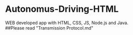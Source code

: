 # Autonomus-Driving-HTML
WEB developed app with HTML, CSS, JS, Node.js and Java.
<br>
##Please read "Transmission Protocol.md"
